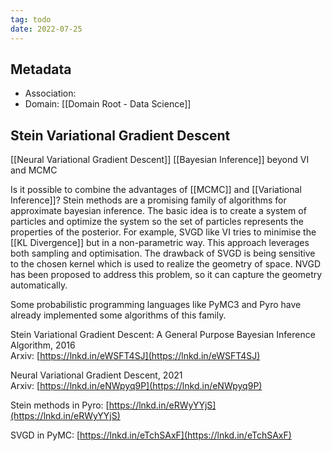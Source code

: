 ```yaml
---
tag: todo
date: 2022-07-25
---
```


## Metadata
- Association:
- Domain: [[Domain Root - Data Science]]

## Stein Variational Gradient Descent

[[Neural Variational Gradient Descent]]
[[Bayesian Inference]] beyond VI and MCMC

Is it possible to combine the advantages of [[MCMC]] and [[Variational Inference]]? Stein methods are a promising family of algorithms for approximate bayesian inference. The basic idea is to create a system of particles and optimize the system so the set of particles represents the properties of the posterior. For example, SVGD like VI tries to minimise the [[KL Divergence]] but in a non-parametric way. This approach leverages both sampling and optimisation. The drawback of SVGD is being sensitive to the chosen kernel which is used to realize the geometry of space. NVGD has been proposed to address this problem, so it can capture the geometry automatically.  
  
Some probabilistic programming languages like PyMC3 and Pyro have already implemented some algorithms of this family.

Stein Variational Gradient Descent: A General Purpose Bayesian Inference Algorithm, 2016  
Arxiv: [https://lnkd.in/eWSFT4SJ](https://lnkd.in/eWSFT4SJ)

Neural Variational Gradient Descent, 2021  
Arxiv: [https://lnkd.in/eNWpyq9P](https://lnkd.in/eNWpyq9P)

Stein methods in Pyro: [https://lnkd.in/eRWyYYjS](https://lnkd.in/eRWyYYjS)

SVGD in PyMC: [https://lnkd.in/eTchSAxF](https://lnkd.in/eTchSAxF)